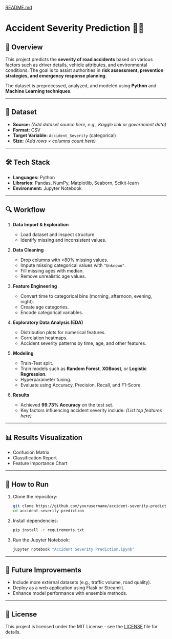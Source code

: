 [README.md](https://github.com/user-attachments/files/21686137/README.md)
# Accident Severity Prediction 🚗💥

## 📌 Overview
This project predicts the **severity of road accidents** based on various factors such as driver details, vehicle attributes, and environmental conditions. 
The goal is to assist authorities in **risk assessment, prevention strategies, and emergency response planning**.

The dataset is preprocessed, analyzed, and modeled using **Python** and **Machine Learning techniques**.

---

## 📂 Dataset
- **Source:** *(Add dataset source here, e.g., Kaggle link or government data)*
- **Format:** CSV
- **Target Variable:** `Accident_Severity` (categorical)
- **Size:** *(Add rows × columns count here)*

---

## 🛠 Tech Stack
- **Languages:** Python
- **Libraries:** Pandas, NumPy, Matplotlib, Seaborn, Scikit-learn
- **Environment:** Jupyter Notebook

---

## 🔍 Workflow
1. **Data Import & Exploration**
   - Load dataset and inspect structure.
   - Identify missing and inconsistent values.

2. **Data Cleaning**
   - Drop columns with >80% missing values.
   - Impute missing categorical values with `"Unknown"`.
   - Fill missing ages with median.
   - Remove unrealistic age values.

3. **Feature Engineering**
   - Convert time to categorical bins (morning, afternoon, evening, night).
   - Create age categories.
   - Encode categorical variables.

4. **Exploratory Data Analysis (EDA)**
   - Distribution plots for numerical features.
   - Correlation heatmaps.
   - Accident severity patterns by time, age, and other features.

5. **Modeling**
   - Train-Test split.
   - Train models such as **Random Forest**, **XGBoost**, or **Logistic Regression**.
   - Hyperparameter tuning.
   - Evaluate using Accuracy, Precision, Recall, and F1-Score.

6. **Results**
   - Achieved **99.73% Accuracy** on the test set.
   - Key factors influencing accident severity include: *(List top features here)*

---

## 📊 Results Visualization
- Confusion Matrix
- Classification Report
- Feature Importance Chart

---

## 🚀 How to Run
1. Clone the repository:
   ```bash
   git clone https://github.com/yourusername/accident-severity-prediction.git
   cd accident-severity-prediction
   ```
2. Install dependencies:
   ```bash
   pip install -r requirements.txt
   ```
3. Run the Jupyter Notebook:
   ```bash
   jupyter notebook "Accident Severity Prediction.ipynb"
   ```

---

## 📌 Future Improvements
- Include more external datasets (e.g., traffic volume, road quality).
- Deploy as a web application using Flask or Streamlit.
- Enhance model performance with ensemble methods.

---

## 📜 License
This project is licensed under the MIT License - see the [LICENSE](LICENSE) file for details.
